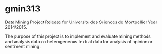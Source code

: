 gmin313
=======

Data Mining Project
Release for Université des Sciences de Montpellier
Year 2014/2015.

The purpose of this project is to implement and evaluate mining methods and analysis
data on heterogeneous textual data for analysis of opinion or sentiment mining.
